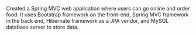 Created a Spring MVC web application where users can go online and order food. It uses Bootstrap framework on the front-end, Spring MVC framework in the back end, Hibernate framework as a JPA vendor, and MySQL database server to store data. 
